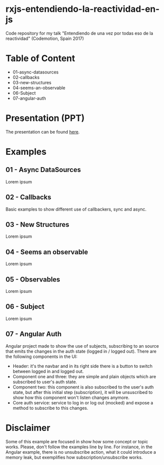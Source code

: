 # rxjs-entendiendo-la-reactividad-en-js
Code repository for my talk "Entendiendo de una vez por todas eso de la reactividad" (Codemotion, Spain 2017)

# Table of Content
- 01-async-datasources
- 02-callbacks
- 03-new-structures
- 04-seems-an-observable
- 06-Subject
- 07-angular-auth

# Presentation (PPT)
The presentation can be found [here](https://www.slideshare.net/sema_hkd/entendiendo-la-reactividad-de-una-vez-por-todas-code-motion17).

# Examples
## 01 - Async DataSources
Lorem ipsum

## 02 - Callbacks
Basic examples to show different use of callbackers, sync and async.

## 03 - New Structures
Lorem ipsum

## 04 - Seems an observable
Lorem ipsum

## 05 - Observables
Lorem ipsum

## 06 - Subject
Lorem ipsum

## 07 - Angular Auth
Angular project made to show the use of subjects, subscribing to an source that emits the changes in the auth state (logged in / logged out). There are the following components in the UI:
- Header: it's the navbar and in its right side there is a button to switch between logged in and logged out.
- Component one and three: they are simple and plain objects which are subscribed to user's auth state.
- Component two: this component is also subscribed to the user's auth state, but after this initial step (subscription), it will be unsuscribed to show how this component won't listen changes anymore.
- Core auth service: service to log in or log out (mocked) and expose a method to subscribe to this changes.

# Disclaimer
Some of this example are focused in show how some concept or topic works. Please, don't follow the examples line by line. For instance, in the Angular example, there is no unsubscribe action, what it could introduce a memory leak, but exemplifies how subscription/unsubscribe works.